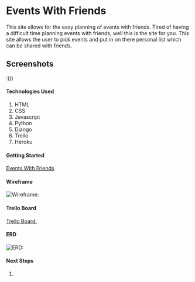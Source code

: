 # Events With Friends
This site allows for the easy planning of events with friends. Tired of having a difficult time planning events with friends, well this is the site for you. This site allows the user to pick events and put in on there personal list which can be shared with friends.

## Screenshots

:)))

#### Technologies Used
1. HTML
2. CSS
3. Javascript
4. Python
5. Django
6. Trello
7. Heroku

#### Getting Started

[Events With Friends]()


#### Wireframe
![Wireframe:]()

#### Trello Board
[Trello Board:](https://trello.com/b/87kltlk4/project3-tbd)

#### ERD
![ERD:](https://lucid.app/lucidchart/11146b14-5955-4059-a748-321e3d9b8f84/edit?invitationId=inv_c4fa5780-b849-418c-8bf1-c08027c5e947&referringApp=slack&page=0_0#)

#### Next Steps
1. 
